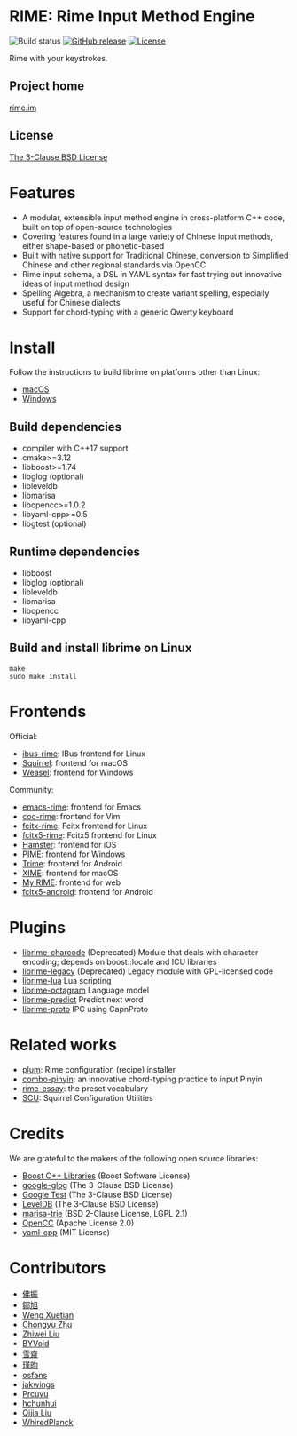 <meta charset="UTF-8">

RIME: Rime Input Method Engine
===
![Build status](https://github.com/rime/librime/actions/workflows/commit-ci.yml/badge.svg)
[![GitHub release](https://img.shields.io/github/release/rime/librime.svg)](https://github.com/rime/librime/releases)
[![License](https://img.shields.io/badge/License-BSD%203--Clause-blue.svg)](https://opensource.org/licenses/BSD-3-Clause)

Rime with your keystrokes.

Project home
---
[rime.im](https://rime.im)

License
---
[The 3-Clause BSD License](https://opensource.org/licenses/BSD-3-Clause)

Features
===
  - A modular, extensible input method engine in cross-platform C++ code,
    built on top of open-source technologies
  - Covering features found in a large variety of Chinese input methods,
    either shape-based or phonetic-based
  - Built with native support for Traditional Chinese, conversion to Simplified
    Chinese and other regional standards via OpenCC
  - Rime input schema, a DSL in YAML syntax for fast trying out innovative ideas
    of input method design
  - Spelling Algebra, a mechanism to create variant spelling, especially useful
    for Chinese dialects
  - Support for chord-typing with a generic Qwerty keyboard

Install
===
Follow the instructions to build librime on platforms other than Linux:
  - [macOS](https://github.com/rime/librime/tree/master/README-mac.md)
  - [Windows](https://github.com/rime/librime/tree/master/README-windows.md)

Build dependencies
---
  - compiler with C++17 support
  - cmake>=3.12
  - libboost>=1.74
  - libglog (optional)
  - libleveldb
  - libmarisa
  - libopencc>=1.0.2
  - libyaml-cpp>=0.5
  - libgtest (optional)

Runtime dependencies
---
  - libboost
  - libglog (optional)
  - libleveldb
  - libmarisa
  - libopencc
  - libyaml-cpp

Build and install librime on Linux
---
```
make
sudo make install
```

Frontends
===

Official:
  - [ibus-rime](https://github.com/rime/ibus-rime): IBus frontend for Linux
  - [Squirrel](https://github.com/rime/squirrel): frontend for macOS
  - [Weasel](https://github.com/rime/weasel): frontend for Windows

Community:
  - [emacs-rime](https://github.com/DogLooksGood/emacs-rime): frontend for Emacs
  - [coc-rime](https://github.com/tonyfettes/coc-rime): frontend for Vim
  - [fcitx-rime](https://github.com/fcitx/fcitx-rime): Fcitx frontend for Linux
  - [fcitx5-rime](https://github.com/fcitx/fcitx5-rime): Fcitx5 frontend for Linux
  - [Hamster](https://github.com/imfuxiao/Hamster): frontend for iOS
  - [PIME](https://github.com/EasyIME/PIME): frontend for Windows
  - [Trime](https://github.com/osfans/trime): frontend for Android
  - [XIME](https://github.com/stackia/XIME): frontend for macOS
  - [My RIME](https://github.com/LibreService/my_rime): frontend for web
  - [fcitx5-android](https://github.com/fcitx5-android/fcitx5-android): frontend for Android

Plugins
===
  - [librime-charcode](https://github.com/rime/librime-charcode) (Deprecated) Module that
    deals with character encoding; depends on boost::locale and ICU libraries
  - [librime-legacy](https://github.com/rime/librime-legacy) (Deprecated) Legacy module with
    GPL-licensed code
  - [librime-lua](https://github.com/hchunhui/librime-lua) Lua scripting
  - [librime-octagram](https://github.com/lotem/librime-octagram) Language model
  - [librime-predict](https://github.com/rime/librime-predict) Predict next word
  - [librime-proto](https://github.com/lotem/librime-proto) IPC using CapnProto

Related works
===
  - [plum](https://github.com/rime/plum): Rime configuration (recipe) installer
  - [combo-pinyin](https://github.com/rime/home/wiki/ComboPinyin): an innovative
    chord-typing practice to input Pinyin
  - [rime-essay](https://github.com/rime/rime-essay): the preset vocabulary
  - [SCU](https://github.com/neolee/SCU): Squirrel Configuration Utilities

Credits
===
We are grateful to the makers of the following open source libraries:

  - [Boost C++ Libraries](http://www.boost.org/) (Boost Software License)
  - [google-glog](https://github.com/google/glog) (The 3-Clause BSD License)
  - [Google Test](https://github.com/google/googletest) (The 3-Clause BSD License)
  - [LevelDB](https://github.com/google/leveldb) (The 3-Clause BSD License)
  - [marisa-trie](https://github.com/s-yata/marisa-trie) (BSD 2-Clause License, LGPL 2.1)
  - [OpenCC](https://github.com/BYVoid/OpenCC) (Apache License 2.0)
  - [yaml-cpp](https://github.com/jbeder/yaml-cpp) (MIT License)

Contributors
===
  - [佛振](https://github.com/lotem)
  - [鄒旭](https://github.com/zouxu09)
  - [Weng Xuetian](http://csslayer.info)
  - [Chongyu Zhu](http://lembacon.com)
  - [Zhiwei Liu](https://github.com/liuzhiwei)
  - [BYVoid](http://www.byvoid.com)
  - [雪齋](https://github.com/LEOYoon-Tsaw)
  - [瑾昀](https://github.com/kunki)
  - [osfans](https://github.com/osfans)
  - [jakwings](https://github.com/jakwings)
  - [Prcuvu](https://github.com/Prcuvu)
  - [hchunhui](https://github.com/hchunhui)
  - [Qijia Liu](https://github.com/eagleoflqj)
  - [WhiredPlanck](https://github.com/WhiredPlanck)
